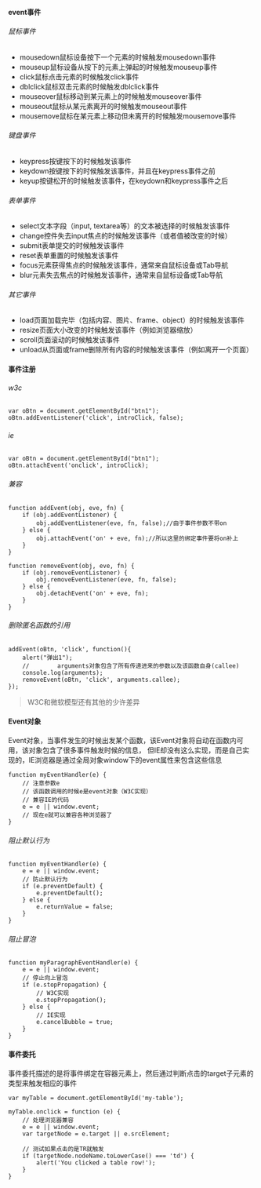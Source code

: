 #### event事件
###### 鼠标事件

- mousedown鼠标设备按下一个元素的时候触发mousedown事件
- mouseup鼠标设备从按下的元素上弹起的时候触发mouseup事件
- click鼠标点击元素的时候触发click事件
- dblclick鼠标双击元素的时候触发dblclick事件
- mouseover鼠标移动到某元素上的时候触发mouseover事件
- mouseout鼠标从某元素离开的时候触发mouseout事件
- mousemove鼠标在某元素上移动但未离开的时候触发mousemove事件
###### 键盘事件
- keypress按键按下的时候触发该事件
- keydown按键按下的时候触发该事件，并且在keypress事件之前
- keyup按键松开的时候触发该事件，在keydown和keypress事件之后
###### 表单事件
- select文本字段（input, textarea等）的文本被选择的时候触发该事件
- change控件失去input焦点的时候触发该事件（或者值被改变的时候）
- submit表单提交的时候触发该事件
- reset表单重置的时候触发该事件
- focus元素获得焦点的时候触发该事件，通常来自鼠标设备或Tab导航
- blur元素失去焦点的时候触发该事件，通常来自鼠标设备或Tab导航
###### 其它事件
- load页面加载完毕（包括内容、图片、frame、object）的时候触发该事件
- resize页面大小改变的时候触发该事件（例如浏览器缩放）
- scroll页面滚动的时候触发该事件
- unload从页面或frame删除所有内容的时候触发该事件（例如离开一个页面）

#### 事件注册
###### w3c
```
var oBtn = document.getElementById("btn1");
oBtn.addEventListener('click', introClick, false);
```
###### ie
```
var oBtn = document.getElementById("btn1");
oBtn.attachEvent('onclick', introClick);
```
###### 兼容
```
function addEvent(obj, eve, fn) {
    if (obj.addEventListener) {
        obj.addEventListener(eve, fn, false);//由于事件参数不带on
    } else {
        obj.attachEvent('on' + eve, fn);//所以这里的绑定事件要将on补上
    }
}

function removeEvent(obj, eve, fn) {
    if (obj.removeEventListener) {
        obj.removeEventListener(eve, fn, false);
    } else {
        obj.detachEvent('on' + eve, fn);
    }
}
```
###### 删除匿名函数的引用
```
addEvent(oBtn, 'click', function(){
    alert("弹出1");
    //        arguments对象包含了所有传递进来的参数以及该函数自身(callee)
    console.log(arguments);
    removeEvent(oBtn, 'click', arguments.callee);
});
```
>W3C和微软模型还有其他的少许差异

#### Event对象
Event对象，当事件发生的时候出发某个函数，该Event对象将自动在函数内可用，该对象包含了很多事件触发时候的信息，
但IE却没有这么实现，而是自己实现的，IE浏览器是通过全局对象window下的event属性来包含这些信息
```
function myEventHandler(e) {
    // 注意参数e
    // 该函数调用的时候e是event对象（W3C实现）
    // 兼容IE的代码
    e = e || window.event;
    // 现在e就可以兼容各种浏览器了
}
```
###### 阻止默认行为
```
function myEventHandler(e) {
    e = e || window.event;
    // 防止默认行为
    if (e.preventDefault) {
        e.preventDefault();
    } else {
        e.returnValue = false;
    }
}
```
###### 阻止冒泡
```
function myParagraphEventHandler(e) {
    e = e || window.event;
    // 停止向上冒泡
    if (e.stopPropagation) {
        // W3C实现
        e.stopPropagation();
    } else {
        // IE实现
        e.cancelBubble = true;
    }
}
```

#### 事件委托
事件委托描述的是将事件绑定在容器元素上，然后通过判断点击的target子元素的类型来触发相应的事件
```
var myTable = document.getElementById('my-table');

myTable.onclick = function (e) {
    // 处理浏览器兼容
    e = e || window.event;
    var targetNode = e.target || e.srcElement;

    // 测试如果点击的是TR就触发
    if (targetNode.nodeName.toLowerCase() === 'td') {
        alert('You clicked a table row!');
    }
}
```